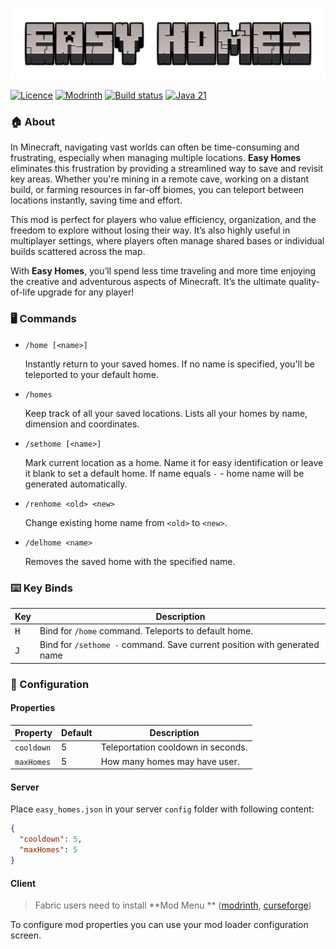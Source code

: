 ![Logo](docs/logo.png)

[![Licence](https://img.shields.io/badge/license-MIT-blue.svg)](https://opensource.org/license/mit)
[![Modrinth](https://img.shields.io/modrinth/game-versions/easy-homes?style=flat)](https://modrinth.com/mod/easy-homes)
[![Build status](https://img.shields.io/github/actions/workflow/status/ivkond-mc/easy-homes/gradle-publish.yml)](https://github.com/ivkond-mc/easy-homes/actions/workflows/gradle-publish.yml)
[![Java 21](https://img.shields.io/badge/java-21%2B-blue)](https://adoptium.net/temurin/releases/?version=21)

### 🏠 About

In Minecraft, navigating vast worlds can often be time-consuming and frustrating, especially when managing multiple
locations. **Easy Homes** eliminates this frustration by providing a streamlined way to save and revisit key areas.
Whether
you're mining in a remote cave, working on a distant build, or farming resources in far-off biomes, you can teleport
between locations instantly, saving time and effort.

This mod is perfect for players who value efficiency, organization, and the freedom to explore without losing their way.
It’s also highly useful in multiplayer settings, where players often manage shared bases or individual builds scattered
across the map.

With **Easy Homes**, you’ll spend less time traveling and more time enjoying the creative and adventurous aspects of
Minecraft. It’s the ultimate quality-of-life upgrade for any player!

### 🖥️ Commands

* ```
  /home [<name>]
  ```
  Instantly return to your saved homes. If no name is specified, you'll be teleported to your default home.
* ```
  /homes
  ```
  Keep track of all your saved locations. Lists all your homes by name, dimension and coordinates.
* ```
  /sethome [<name>]
  ```
  Mark current location as a home. Name it for easy identification or leave it blank to set a default home.
  If name equals `-` - home name will be generated automatically.
* ```
  /renhome <old> <new>
  ```
  Change existing home name from `<old>` to `<new>`.
* ```
  /delhome <name>
  ```
  Removes the saved home with the specified name.

### ⌨️ Key Binds

| Key          | Description                                                              |
|--------------|--------------------------------------------------------------------------|
| <kbd>H</kbd> | Bind for `/home` command. Teleports to default home.                     |
| <kbd>J</kbd> | Bind for `/sethome -` command. Save current position with generated name |

### 🔧 Configuration

#### Properties

| Property   | Default | Description                        |
|------------|---------|------------------------------------|
| `cooldown` | 5       | Teleportation cooldown in seconds. |
| `maxHomes` | 5       | How many homes may have user.      |

#### Server

Place `easy_homes.json` in your server `config` folder with following content:

```json
{
  "cooldown": 5,
  "maxHomes": 5
}
```

#### Client

> Fabric users need to install **Mod Menu
** ([modrinth](https://modrinth.com/mod/modmenu), [curseforge](https://www.curseforge.com/minecraft/mc-mods/fabric-api))

To configure mod properties you can use your mod loader configuration screen.
